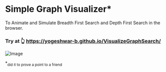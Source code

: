 # Simple Graph Visualizer*

To Animate and Simulate Breadth First Search and Depth First Search in the browser.

### Try at 👆 https://yogeshwar-b.github.io/VisualizeGraphSearch/


![Image](./SimulationGif/dfsvbfs.gif)



*<sub>did it to prove a point to a friend</sub>